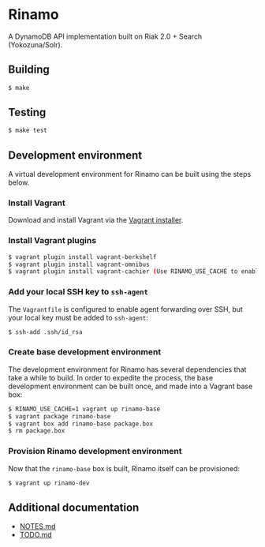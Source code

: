 # Rinamo

A DynamoDB API implementation built on Riak 2.0 + Search (Yokozuna/Solr).

## Building

```bash
$ make
```

## Testing

```bash
$ make test
```

## Development environment

A virtual development environment for Rinamo can be built using the steps
below.

### Install Vagrant

Download and install Vagrant via the
[Vagrant installer](http://downloads.vagrantup.com/).

### Install Vagrant plugins

``` bash
$ vagrant plugin install vagrant-berkshelf
$ vagrant plugin install vagrant-omnibus
$ vagrant plugin install vagrant-cachier (Use RINAMO_USE_CACHE to enable)
```

### Add your local SSH key to `ssh-agent`

The `Vagrantfile` is configured to enable agent forwarding over SSH, but your
local key must be added to `ssh-agent`:

```bash
$ ssh-add .ssh/id_rsa
```

### Create base development environment

The development environment for Rinamo has several dependencies that take a
while to build. In order to expedite the process, the base development
environment can be built once, and made into a Vagrant base box:

```bash
$ RINAMO_USE_CACHE=1 vagrant up rinamo-base
$ vagrant package rinamo-base
$ vagrant box add rinamo-base package.box
$ rm package.box
```

### Provision Rinamo development environment

Now that the `rinamo-base` box is built, Rinamo itself can be provisioned:

```bash
$ vagrant up rinamo-dev
```

## Additional documentation

- [NOTES.md](src/NOTES.md)
- [TODO.md](src/TODO.md)
